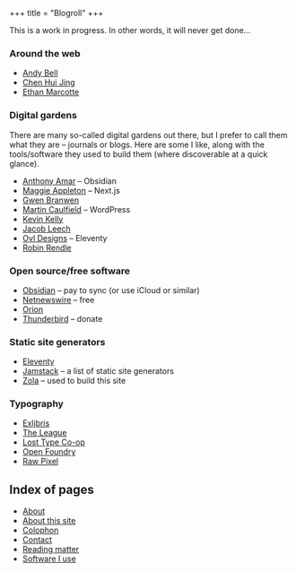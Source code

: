 +++
title = "Blogroll"
+++

This is a work in progress. In other words, it will never get done…

### Around the web

- [Andy Bell](https://piccalil.li)
- [Chen Hui Jing](https://chenhuijing.com/#🦊)
- [Ethan Marcotte](https://ethanmarcotte.com)

### Digital gardens


There are many so-called digital gardens out there, but I prefer to call them what they are – journals or blogs. Here are some I like, along with the tools/software they used to build them (where discoverable at a quick glance).

- [Anthony Amar](https://anthonyamar.fr/) – Obsidian
- [Maggie Appleton](https://maggieappleton.com) – Next.js
- [Gwen Branwen](https://gwern.net)
- [Martin Caulfield](https://hapgood.us) – WordPress
- [Kevin Kelly](https://kk.org)
- [Jacob Leech](https://jacobleech.com) 
- [Ovl Designs](https://ovl.design) – Eleventy
- [Robin Rendle](https://robinrendle.com/) 

### Open source/free software

- [Obsidian](https://obsidian.md) – pay to sync (or use iCloud or similar)
- [Netnewswire](https://netnewswire.com) – free
- [Orion](http://kagi.com/orion/)
- [Thunderbird](https://www.thunderbird.net/en-GB/) – donate

### Static site generators

- [Eleventy](https://www.11ty.dev)
- [Jamstack](https://jamstack.org/generators/) – a list of static site generators
- [Zola](https://getzola) – used to build this site

### Typography

- [Exljbris](https://www.exljbris.com)
- [The League](https://www.theleagueofmoveabletype.com)
- [Lost Type Co-op](http://www.losttype.com)
- [Open Foundry](https://open-foundry.com/fonts)
- [Raw Pixel](https://www.rawpixel.com)

## Index of pages

- [About](/about)
- [About this site](/about-this-site)
- [Colophon](/colophon)
- [Contact](/contact)
- [Reading matter](/reading)
- [Software I use](/uses)

